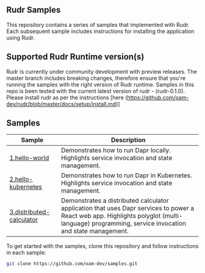 ## Rudr Samples

This repository contains a series of samples that implemented with Rudr. Each subsequent sample includes instructions for installing the application using Rudr.

## Supported Rudr Runtime version(s)

Rudr is currently under community development with preview releases.  The master branch includes breaking changes, therefore ensure that you're running the samples with the right version of Rudr runtime. Samples in this repo is been tested with the current latest version of rudr - (rudr-0.1.0). Please install rudr as per the instructions [here (https://github.com/oam-dev/rudr/blob/master/docs/setup/install.md)]

## Samples

| Sample                   | Description                                                                                                                                                                                    |
|--------------------------|------------------------------------------------------------------------------------------------------------------------------------------------------------------------------------------------|
| [1.hello-world](./1.hello-world)            | Demonstrates how to run Dapr locally. Highlights service invocation and state management.                                                                                                      |
| [2.hello-kubernetes](./2.hello-kubernetes)       | Demonstrates how to run Dapr in Kubernetes. Highlights service invocation and state management.                                                                                                |
| [3.distributed-calculator](./3.distributed-calculator) | Demonstrates a distributed calculator application that uses Dapr services to power a React web app. Highlights polyglot (multi-language) programming, service invocation and state management. |


To get started with the samples, clone this repository and follow instructions in each sample:
```bash
git clone https://github.com/oam-dev/samples.git
```
